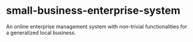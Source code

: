 # small-business-enterprise-system
An online enterprise management system with non-trivial functionalities for a generalized local business. 

